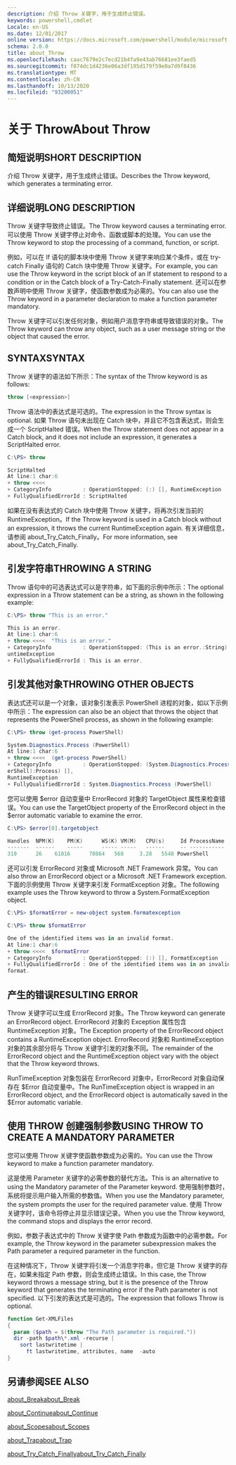 ```yaml
---
description: 介绍 Throw 关键字，用于生成终止错误。
keywords: powershell,cmdlet
Locale: en-US
ms.date: 12/01/2017
online version: https://docs.microsoft.com/powershell/module/microsoft.powershell.core/about/about_throw?view=powershell-5.1&WT.mc_id=ps-gethelp
schema: 2.0.0
title: about_Throw
ms.openlocfilehash: caac7679e2c7ecd21b4fa9e43ab76681ee3faed5
ms.sourcegitcommit: f874dc1d4236e06a3df195d179f59e0a7d9f8436
ms.translationtype: MT
ms.contentlocale: zh-CN
ms.lasthandoff: 10/13/2020
ms.locfileid: "93200051"
---
```

# <a name="about-throw"></a><span data-ttu-id="e0382-104">关于 Throw</span><span class="sxs-lookup"><span data-stu-id="e0382-104">About Throw</span></span>

## <a name="short-description"></a><span data-ttu-id="e0382-105">简短说明</span><span class="sxs-lookup"><span data-stu-id="e0382-105">SHORT DESCRIPTION</span></span>

<span data-ttu-id="e0382-106">介绍 Throw 关键字，用于生成终止错误。</span><span class="sxs-lookup"><span data-stu-id="e0382-106">Describes the Throw keyword, which generates a terminating error.</span></span>

## <a name="long-description"></a><span data-ttu-id="e0382-107">详细说明</span><span class="sxs-lookup"><span data-stu-id="e0382-107">LONG DESCRIPTION</span></span>

<span data-ttu-id="e0382-108">Throw 关键字导致终止错误。</span><span class="sxs-lookup"><span data-stu-id="e0382-108">The Throw keyword causes a terminating error.</span></span> <span data-ttu-id="e0382-109">可以使用 Throw 关键字停止对命令、函数或脚本的处理。</span><span class="sxs-lookup"><span data-stu-id="e0382-109">You can use the Throw keyword to stop the processing of a command, function, or script.</span></span>

<span data-ttu-id="e0382-110">例如，可以在 If 语句的脚本块中使用 Throw 关键字来响应某个条件，或在 try-catch Finally 语句的 Catch 块中使用 Throw 关键字。</span><span class="sxs-lookup"><span data-stu-id="e0382-110">For example, you can use the Throw keyword in the script block of an If statement to respond to a condition or in the Catch block of a Try-Catch-Finally statement.</span></span> <span data-ttu-id="e0382-111">还可以在参数声明中使用 Throw 关键字，使函数参数成为必需的。</span><span class="sxs-lookup"><span data-stu-id="e0382-111">You can also use the Throw keyword in a parameter declaration to make a function parameter mandatory.</span></span>

<span data-ttu-id="e0382-112">Throw 关键字可以引发任何对象，例如用户消息字符串或导致错误的对象。</span><span class="sxs-lookup"><span data-stu-id="e0382-112">The Throw keyword can throw any object, such as a user message string or the object that caused the error.</span></span>

## <a name="syntax"></a><span data-ttu-id="e0382-113">SYNTAX</span><span class="sxs-lookup"><span data-stu-id="e0382-113">SYNTAX</span></span>

<span data-ttu-id="e0382-114">Throw 关键字的语法如下所示：</span><span class="sxs-lookup"><span data-stu-id="e0382-114">The syntax of the Throw keyword is as follows:</span></span>

```powershell
throw [<expression>]
```

<span data-ttu-id="e0382-115">Throw 语法中的表达式是可选的。</span><span class="sxs-lookup"><span data-stu-id="e0382-115">The expression in the Throw syntax is optional.</span></span> <span data-ttu-id="e0382-116">如果 Throw 语句未出现在 Catch 块中，并且它不包含表达式，则会生成一个 ScriptHalted 错误。</span><span class="sxs-lookup"><span data-stu-id="e0382-116">When the Throw statement does not appear in a Catch block, and it does not include an expression, it generates a ScriptHalted error.</span></span>

```powershell
C:\PS> throw

ScriptHalted
At line:1 char:6
+ throw <<<<
+ CategoryInfo          : OperationStopped: (:) [], RuntimeException
+ FullyQualifiedErrorId : ScriptHalted
```

<span data-ttu-id="e0382-117">如果在没有表达式的 Catch 块中使用 Throw 关键字，将再次引发当前的 RuntimeException。</span><span class="sxs-lookup"><span data-stu-id="e0382-117">If the Throw keyword is used in a Catch block without an expression, it throws the current RuntimeException again.</span></span> <span data-ttu-id="e0382-118">有关详细信息，请参阅 about_Try_Catch_Finally。</span><span class="sxs-lookup"><span data-stu-id="e0382-118">For more information, see about_Try_Catch_Finally.</span></span>

## <a name="throwing-a-string"></a><span data-ttu-id="e0382-119">引发字符串</span><span class="sxs-lookup"><span data-stu-id="e0382-119">THROWING A STRING</span></span>

<span data-ttu-id="e0382-120">Throw 语句中的可选表达式可以是字符串，如下面的示例中所示：</span><span class="sxs-lookup"><span data-stu-id="e0382-120">The optional expression in a Throw statement can be a string, as shown in the following example:</span></span>

```powershell
C:\PS> throw "This is an error."

This is an error.
At line:1 char:6
+ throw <<<<  "This is an error."
+ CategoryInfo          : OperationStopped: (This is an error.:String) [], R
untimeException
+ FullyQualifiedErrorId : This is an error.
```

## <a name="throwing-other-objects"></a><span data-ttu-id="e0382-121">引发其他对象</span><span class="sxs-lookup"><span data-stu-id="e0382-121">THROWING OTHER OBJECTS</span></span>

<span data-ttu-id="e0382-122">表达式还可以是一个对象，该对象引发表示 PowerShell 进程的对象，如以下示例中所示：</span><span class="sxs-lookup"><span data-stu-id="e0382-122">The expression can also be an object that throws the object that represents the PowerShell process, as shown in the following example:</span></span>

```powershell
C:\PS> throw (get-process PowerShell)

System.Diagnostics.Process (PowerShell)
At line:1 char:6
+ throw <<<<  (get-process PowerShell)
+ CategoryInfo          : OperationStopped: (System.Diagnostics.Process (Pow
erShell):Process) [],
RuntimeException
+ FullyQualifiedErrorId : System.Diagnostics.Process (PowerShell)
```

<span data-ttu-id="e0382-123">您可以使用 $error 自动变量中 ErrorRecord 对象的 TargetObject 属性来检查错误。</span><span class="sxs-lookup"><span data-stu-id="e0382-123">You can use the TargetObject property of the ErrorRecord object in the $error automatic variable to examine the error.</span></span>

```powershell
C:\PS> $error[0].targetobject

Handles  NPM(K)    PM(K)      WS(K) VM(M)   CPU(s)     Id ProcessName
-------  ------    -----      ----- -----   ------     -- -----------
319      26    61016      70864   568     3.28   5548 PowerShell
```

<span data-ttu-id="e0382-124">还可以引发 ErrorRecord 对象或 Microsoft .NET Framework 异常。</span><span class="sxs-lookup"><span data-stu-id="e0382-124">You can also throw an ErrorRecord object or a Microsoft .NET Framework exception.</span></span> <span data-ttu-id="e0382-125">下面的示例使用 Throw 关键字来引发 FormatException 对象。</span><span class="sxs-lookup"><span data-stu-id="e0382-125">The following example uses the Throw keyword to throw a System.FormatException object.</span></span>

```powershell
C:\PS> $formatError = new-object system.formatexception

C:\PS> throw $formatError

One of the identified items was in an invalid format.
At line:1 char:6
+ throw <<<<  $formatError
+ CategoryInfo          : OperationStopped: (:) [], FormatException
+ FullyQualifiedErrorId : One of the identified items was in an invalid
format.
```

## <a name="resulting-error"></a><span data-ttu-id="e0382-126">产生的错误</span><span class="sxs-lookup"><span data-stu-id="e0382-126">RESULTING ERROR</span></span>

<span data-ttu-id="e0382-127">Throw 关键字可以生成 ErrorRecord 对象。</span><span class="sxs-lookup"><span data-stu-id="e0382-127">The Throw keyword can generate an ErrorRecord object.</span></span> <span data-ttu-id="e0382-128">ErrorRecord 对象的 Exception 属性包含 RuntimeException 对象。</span><span class="sxs-lookup"><span data-stu-id="e0382-128">The Exception property of the ErrorRecord object contains a RuntimeException object.</span></span> <span data-ttu-id="e0382-129">ErrorRecord 对象和 RuntimeException 对象的其余部分将与 Throw 关键字引发的对象不同。</span><span class="sxs-lookup"><span data-stu-id="e0382-129">The remainder of the ErrorRecord object and the RuntimeException object vary with the object that the Throw keyword throws.</span></span>

<span data-ttu-id="e0382-130">RunTimeException 对象包装在 ErrorRecord 对象中，ErrorRecord 对象自动保存在 $Error 自动变量中。</span><span class="sxs-lookup"><span data-stu-id="e0382-130">The RunTimeException object is wrapped in an ErrorRecord object, and the ErrorRecord object is automatically saved in the $Error automatic variable.</span></span>

## <a name="using-throw-to-create-a-mandatory-parameter"></a><span data-ttu-id="e0382-131">使用 THROW 创建强制参数</span><span class="sxs-lookup"><span data-stu-id="e0382-131">USING THROW TO CREATE A MANDATORY PARAMETER</span></span>

<span data-ttu-id="e0382-132">您可以使用 Throw 关键字使函数参数成为必需的。</span><span class="sxs-lookup"><span data-stu-id="e0382-132">You can use the Throw keyword to make a function parameter mandatory.</span></span>

<span data-ttu-id="e0382-133">这是使用 Parameter 关键字的必需参数的替代方法。</span><span class="sxs-lookup"><span data-stu-id="e0382-133">This is an alternative to using the Mandatory parameter of the Parameter keyword.</span></span> <span data-ttu-id="e0382-134">使用强制参数时，系统将提示用户输入所需的参数值。</span><span class="sxs-lookup"><span data-stu-id="e0382-134">When you use the Mandatory parameter, the system prompts the user for the required parameter value.</span></span> <span data-ttu-id="e0382-135">使用 Throw 关键字时，该命令将停止并显示错误记录。</span><span class="sxs-lookup"><span data-stu-id="e0382-135">When you use the Throw keyword, the command stops and displays the error record.</span></span>

<span data-ttu-id="e0382-136">例如，参数子表达式中的 Throw 关键字使 Path 参数成为函数中的必需参数。</span><span class="sxs-lookup"><span data-stu-id="e0382-136">For example, the Throw keyword in the parameter subexpression makes the Path parameter a required parameter in the function.</span></span>

<span data-ttu-id="e0382-137">在这种情况下，Throw 关键字将引发一个消息字符串，但它是 Throw 关键字的存在，如果未指定 Path 参数，则会生成终止错误。</span><span class="sxs-lookup"><span data-stu-id="e0382-137">In this case, the Throw keyword throws a message string, but it is the presence of the Throw keyword that generates the terminating error if the Path parameter is not specified.</span></span> <span data-ttu-id="e0382-138">以下引发的表达式是可选的。</span><span class="sxs-lookup"><span data-stu-id="e0382-138">The expression that follows Throw is optional.</span></span>

```powershell
function Get-XMLFiles
{
  param ($path = $(throw "The Path parameter is required."))
  dir -path $path\*.xml -recurse |
    sort lastwritetime |
      ft lastwritetime, attributes, name  -auto
}
```

## <a name="see-also"></a><span data-ttu-id="e0382-139">另请参阅</span><span class="sxs-lookup"><span data-stu-id="e0382-139">SEE ALSO</span></span>

[<span data-ttu-id="e0382-140">about_Break</span><span class="sxs-lookup"><span data-stu-id="e0382-140">about_Break</span></span>](about_Break.md)

[<span data-ttu-id="e0382-141">about_Continue</span><span class="sxs-lookup"><span data-stu-id="e0382-141">about_Continue</span></span>](about_Continue.md)

[<span data-ttu-id="e0382-142">about_Scopes</span><span class="sxs-lookup"><span data-stu-id="e0382-142">about_Scopes</span></span>](about_Scopes.md)

[<span data-ttu-id="e0382-143">about_Trap</span><span class="sxs-lookup"><span data-stu-id="e0382-143">about_Trap</span></span>](about_Trap.md)

[<span data-ttu-id="e0382-144">about_Try_Catch_Finally</span><span class="sxs-lookup"><span data-stu-id="e0382-144">about_Try_Catch_Finally</span></span>](about_Try_Catch_Finally.md)
